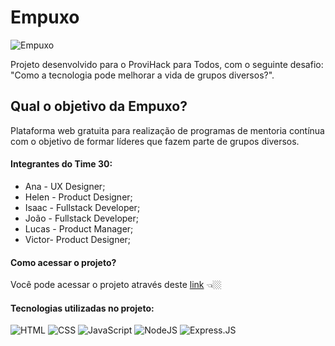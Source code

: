 # Empuxo

![Empuxo](https://i.imgur.com/0OP4gl1.png)

Projeto desenvolvido para o ProviHack para Todos, com o seguinte desafio: "Como a tecnologia pode melhorar a vida de grupos diversos?".

## Qual o objetivo da Empuxo?

Plataforma web gratuita para realização de programas de mentoria contínua com o objetivo de formar líderes que fazem parte de grupos diversos.

#### Integrantes do Time 30:

- Ana - UX Designer;
- Helen - Product Designer;
- Isaac - Fullstack Developer;
- João - Fullstack Developer;
- Lucas - Product Manager;
- Victor- Product Designer;

#### Como acessar o projeto?

Você pode acessar o projeto através deste [link](http://empuxo.s3-website.us-east-2.amazonaws.com/provihack-web/pages/home/index.html) 👈🏼

#### Tecnologias utilizadas no projeto:

![HTML](https://img.shields.io/badge/HTML5-E34F26?style=for-the-badge&logo=html5&logoColor=white)  ![CSS](https://img.shields.io/badge/CSS3-1572B6?style=for-the-badge&logo=css3&logoColor=white) ![JavaScript](https://img.shields.io/badge/JavaScript-F7DF1E?style=for-the-badge&logo=javascript&logoColor=black) ![NodeJS](https://img.shields.io/badge/Node.js-43853D?style=for-the-badge&logo=node.js&logoColor=white) ![Express.JS](https://img.shields.io/badge/Express.js-404D59?style=for-the-badge) 
